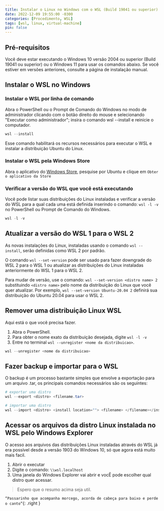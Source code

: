 ```yaml
---
title: Instalar o Linux no Windows com o WSL (Build 19041 ou superior)
date: 2022-12-09 19:55:00 -0300
categories: [Procedimento, WSL]
tags: [wsl, linux, virtual-machine]
pin: false
---
```


## Pré-requisitos
Você deve estar executando o Windows 10 versão 2004 ou superior (Build 19041 ou superior) ou o Windows 11 para usar os comandos abaixo. Se você estiver em versões anteriores, consulte a página de instalação manual.


## Instalar o WSL no Windows
### Instalar o WSL por linha de comando
Abra o PowerShell ou o Prompt de Comando do Windows no modo de administrador clicando com o botão direito do mouse e selecionando "Executar como administrador"; insira o comando wsl --install e reinicie o computador.
```powershell
wsl --install
```
Esse comando habilitará os recursos necessários para executar o WSL e instalar a distribuição Ubuntu do Linux.


### Instalar o WSL pela Windows Store
Abra o aplicativo do [Windows Store](https://apps.microsoft.com/store/apps), pesquise por Ubuntu e clique em `Obter o aplicativo da Store`


### Verificar a versão do WSL que você está executando
Você pode listar suas distribuições do Linux instaladas e verificar a versão do WSL para a qual cada uma está definida inserindo o comando: `wsl -l -v` no PowerShell ou Prompt de Comando do Windows.
```powershell
wsl -l -v
```


## Atualizar a versão do WSL 1 para o WSL 2
As novas instalações do Linux, instaladas usando o comando `wsl --install`, serão definidas como WSL 2 por padrão.

O comando `wsl --set-version` pode ser usado para fazer downgrade do WSL 2 para o WSL 1 ou atualizar as distribuições do Linux instaladas anteriormente do WSL 1 para o WSL 2.

Para mudar de versão, use o comando: `wsl --set-version <distro name> 2` substituindo `<distro name>` pelo nome da distribuição do Linux que você quer atualizar. Por exemplo, `wsl --set-version Ubuntu-20.04 2` definirá sua distribuição do Ubuntu 20.04 para usar o WSL 2.


## Remover uma distribuição Linux WSL
Aqui está o que você precisa fazer.

1. Abra o PowerShell.
2. Para obter o nome exato da distribuição desejada, digite `wsl -l -v`
3. Entre no terminal `wsl --unregister <nome da distribuicao>`.
```powershell
wsl --unregister <nome da distribuicao>
```

## Fazer backup e importar para o WSL
O backup é um processo bastante simples que envolve a exportação para um arquivo .tar, os principais comandos necessários são os seguintes:
```powershell
# exportar uma distro
wsl --export <distro> <filename.tar>

# importar uma distro
wsl --import <distro> <install location=""> <filename> </filename></install></distro></filename.tar></distro>
```

## Acessar os arquivos da distro Linux instalada no WSL pelo Windows Explorer
O acesso aos arquivos das distribuições Linux instaladas através do WSL já era possível desde a versão 1903 do Windows 10, só que agora está muito mais facil.
1. Abrir o executar
2. Digite o comando: `\\wsl.localhost`
3. Uma janela do Windows Explorer vai abrir e vocÊ pode escolher qual distro quer acessar.


> Espero que o resumo acima seja util.

`“Passarinho que acompanha morcego, acorda de cabeça para baixo e perde o canto”`{: .right }
